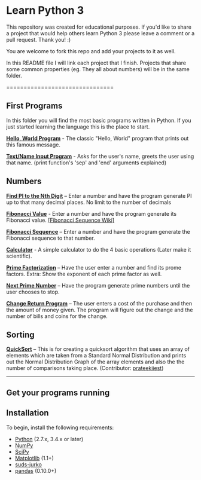 Learn Python 3
========

This repository was created for educational purposes. If you'd like to share a project that would help others learn Python 3 please leave a comment or a pull request. Thank you! :)

You are welcome to fork this repo and add your projects to it as well.

In this README file I will link each project that I finish. Projects that share some common properties (eg. They all about numbers) will be in the same folder.

===============================

First Programs
---------

In this folder you will find the most basic programs written in Python. If you just started learning the language this is the place to start.

[**Hello, World Program**](https://github.com/MrBlaise/learnpython/blob/master/First_programs/helloworld.py) - The classic "Hello, World" program that prints out this famous message.

[**Text/Name Input Program**](https://github.com/MrBlaise/learnpython/blob/master/First_programs/input_name.py) - Asks for the user's name, greets the user using that name. (print function's 'sep' and 'end' arguments explained)

Numbers
---------

[**Find PI to the Nth Digit**](https://github.com/MrBlaise/learnpython/blob/master/Numbers/pi.py) – Enter a number and have the program generate PI up to that many decimal places. No limit to the number of decimals

[**Fibonacci Value**](https://github.com/MrBlaise/learnpython/blob/master/Numbers/fibonacci_value.py) - Enter a number and have the program generate its Fibonacci value. [[Fibonacci Sequence Wiki]](https://github.com/prateekiiest/SelfProjects/wiki)

[**Fibonacci Sequence**](https://github.com/MrBlaise/learnpython/blob/master/Numbers/fibonacci.py) – Enter a number and have the program generate the Fibonacci sequence to that number.

[**Calculator**](https://github.com/MrBlaise/learnpython/blob/master/Numbers/calc.py) - A simple calculator to do the 4 basic operations (Later make it scientific).

[**Prime Factorization**](https://github.com/MrBlaise/learnpython/blob/master/Numbers/prime.py) – Have the user enter a number and find its prome factors. Extra: Show the exponent of each prime factor as well.

[**Next Prime Number**](https://github.com/MrBlaise/learnpython/blob/master/Numbers/next_prime.py) – Have the program generate prime numbers until the user chooses to stop.

[**Change Return Program**](https://github.com/MrBlaise/learnpython/blob/master/Numbers/change.py) – The user enters a cost of the purchase and then the amount of money given. The program will figure out the change and the number of bills and coins for the change.

Sorting
---------

[**QuickSort**](https://github.com/MrBlaise/learnpython/blob/master/Sorting/QuickSort.py) – This is for creating a quicksort algorithm that uses an array of elements which are taken from a Standard Normal Distribution and prints out the Normal Distribution Graph of the array elements and also the the number of comparisons taking place. (Contributor: [prateekiiest](https://github.com/prateekiiest))

----------------


## Get your programs running

Installation
------------

To begin, install the following requirements:

 * [Python](http://www.python.org) (2.7.x, 3.4.x or later)
 * [NumPy](http://numpy.scipy.org/)
 * [SciPy](http://www.scipy.org/)
 * [Matplotlib](http://matplotlib.sourceforge.net/) (1.1+)
 * [suds-jurko](https://bitbucket.org/jurko/suds)
 * [pandas](http://pandas.pydata.org/) (0.10.0+)

